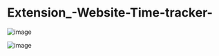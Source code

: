 # Extension_-Website-Time-tracker-


![image](https://github.com/anantnipunge/Extension_-Website-Time-tracker-/assets/82041920/31cfd5fd-d9d2-4eb3-bd4d-7346a0114cdb)


![image](https://github.com/anantnipunge/Extension_-Website-Time-tracker-/assets/82041920/388e9a50-d833-42d6-9df2-f4ae536843e2)
